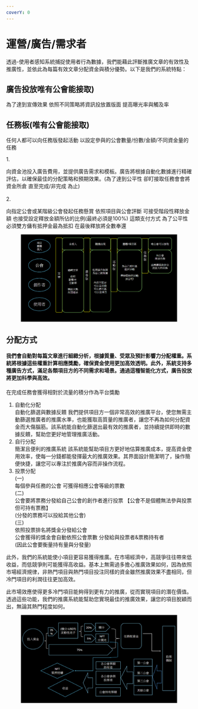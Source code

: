 ```yaml
---
coverY: 0
---
```


# 運營/廣告/需求者

透過-使用者感知系統捕捉使用者行為數據，我們能藉此評斷推廣文章的有效性及推廣性，並依此為每篇有效文章分配資金與積分優勢。以下是我們的系統特點：

## 廣告投放唯有公會能接取)

為了達到宣傳效果 依照不同策略將資訊投放置版面 提高曝光率與觸及率

## 任務板(唯有公會能接取)

任何人都可以向任務版發起活動 以設定參與的公會數量/份數/金額/不同資金量的任務

1\.&#x20;

向資金池投入廣告費用，並提供廣告需求和模板。廣告將根據自動化數據進行精確評估，以確保最佳的分配策略和預期效果。(為了達到公平性 卻盯接取任務會會將資金所倉 直至完成/非完成 為止)\
\
2\.

向指定公會或某階級公會發起任務懸賞 依照項目與公會評斷 可接受階段性釋放金額  也接受設定釋放金額所佔的比例(最終必須是100%) 這類支付方式 為了公平性 必須雙方傭有抵押金最為抵扣 在最後釋放將全數奉還

<figure><img src="../../../.gitbook/assets/螢幕擷取畫面 2024-09-11 000947.png" alt=""><figcaption></figcaption></figure>

## 分配方式

#### 我們會自動對每篇文章進行細緻分析，根據質量、受眾及預計影響力分配權重。系統將根據這些權重計算相應獎勵，確保資金使用更加高效透明。此外，系統支持多種廣告方式，滿足各類項目方的不同需求和場景。通過這種智能化方式，廣告投放將更加科學與高效。

在完成任務會獲得相對於流量的積分作為平台獎勵

1. 自動化分配\
   自動化篩選與數據反饋 我們提供項目方一個非常高效的推廣平台，使您無需主動篩選推廣者的推廣水準，也能獲取高質量的推廣者，讓您不再為如何分配資金而大傷腦筋。該系統能自動化篩選出最有效的推廣者，並持續提供即時的數據反饋，幫助您更好地管理推廣活動。
2. 自行分配\
   簡潔且便利的推廣系統 該系統能幫助項目方更好地估算推廣成本，提高資金使用效率，使每一分錢都能發揮最大的推廣效果。其界面設計簡潔明了，操作簡便快捷，讓您可以專注於推廣內容而非操作流程。
3. 投票分配\
   (一)\
   每個參與任務的公會 可獲得相應公會等級的票數 \
   (二)\
   公會要將票務分發給自己公會的創作者進行投票  【公會不是個體無法參與投票 但可持有票務】\
   (分發的票務可以投給其他公會) \
   (三)\
   依照投票排名將獎金分發給公會 \
   公會獲得的獎金會自動依照公會票數 分發給與投票者&票務持有者\
   (因此公會要衡量持有量與分發量)

此外，我們的系統能使小項目更容易獲得推廣。在市場經濟中，高競爭往往帶來低收益，而低競爭則可能獲得高收益。基本上無需過多擔心推廣效果如何，因為依照市場經濟規律，非熱門項目與熱門項目投注同樣的資金雖然推廣效果不盡相同，但冷門項目的利潤往往更加高效。

此市場效應使得更多冷門項目能夠得到更有力的推廣，從而實現項目的潛在價值。透過這些功能，我們的推廣系統能幫助您實現最佳的推廣效果，讓您的項目脫穎而出，無論其熱門程度如何。

<figure><img src="../../../.gitbook/assets/螢幕擷取畫面 2024-09-11 001518.png" alt=""><figcaption></figcaption></figure>
